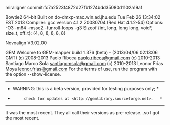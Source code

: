 

miraligner
commit:fc7a2523f4872d27fb1274bdd35080d1102a19af


Bowtie2
64-bit
Built on do-dmxp-mac.win.ad.jhu.edu
Tue Feb 26 13:34:02 EST 2013
Compiler: gcc version 4.1.2 20080704 (Red Hat 4.1.2-54)
Options: -O3 -m64 -msse2 -funroll-loops -g3 
Sizeof {int, long, long long, void*, size_t, off_t}: {4, 8, 8, 8, 8, 8}


Novoalign V3.02.00

GEM
Welcome to GEM-mapper build 1.376 (beta) - (2013/04/06 02:13:06 GMT)
 (c) 2008-2013 Paolo Ribeca <paolo.ribeca@gmail.com>
 (c) 2010-2013 Santiago Marco Sola <santiagomsola@gmail.com>
 (c) 2010-2013 Leonor Frias Moya <leonor.frias@gmail.com>
For the terms of use, run the program with the option --show-license.
************************************************************************
* WARNING: this is a beta version, provided for testing purposes only; *
*          check for updates at <http://gemlibrary.sourceforge.net>.   *
************************************************************************

It was the most recent. They all call their versions as pre-release...so I got the most recent.